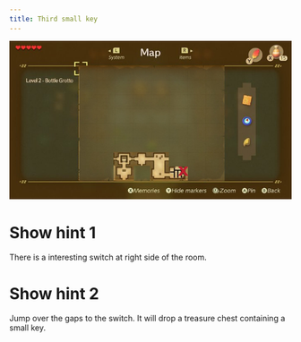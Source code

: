 ```yaml
---
title: Third small key
---
```


![Small key location](03_key_location.jpeg)

# Show hint 1
There is a interesting switch at right side of the room.

# Show hint 2
Jump over the gaps to the switch. It will drop a treasure chest containing a small key.
